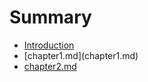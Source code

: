 # Summary

* [Introduction](README.md)
* \[chapter1.md\]\(chapter1.md\)
* [chapter2.md](chapter2md.md)

